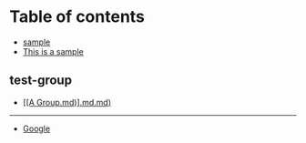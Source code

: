 # Table of contents

* [sample](README.md)
* [This is a sample](this-is-a-sample.md)

## test-group

* [\[\[A Group.md\)\].md.md\)](test-group/a-group.md-.md.md.md)

---

* [Google](https://www.google.com)

